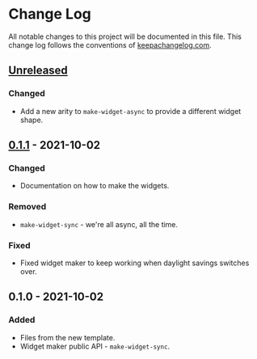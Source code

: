 # Change Log
All notable changes to this project will be documented in this file. This change log follows the conventions of [keepachangelog.com](http://keepachangelog.com/).

## [Unreleased]
### Changed
- Add a new arity to `make-widget-async` to provide a different widget shape.

## [0.1.1] - 2021-10-02
### Changed
- Documentation on how to make the widgets.

### Removed
- `make-widget-sync` - we're all async, all the time.

### Fixed
- Fixed widget maker to keep working when daylight savings switches over.

## 0.1.0 - 2021-10-02
### Added
- Files from the new template.
- Widget maker public API - `make-widget-sync`.

[Unreleased]: https://sourcehost.site/your-name/clj-dgraph-client/compare/0.1.1...HEAD
[0.1.1]: https://sourcehost.site/your-name/clj-dgraph-client/compare/0.1.0...0.1.1
